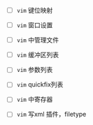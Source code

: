 

- [ ] `vim` 键位映射
- [ ] `vim` 窗口设置
- [ ] `vim` 中管理文件
- [ ] `vim` 缓冲区列表
- [ ] `vim` 参数列表
- [ ] `vim` quickfix列表
- [ ] `vim` 中寄存器
- [ ] `vim` 写xml 插件，filetype

